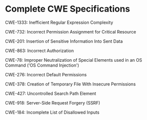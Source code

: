 

# Complete CWE Specifications

CWE-1333: Inefficient Regular Expression Complexity

CWE-732: Incorrect Permission Assignment for Critical Resource

CWE-201: Insertion of Sensitive Information Into Sent Data

CWE-863: Incorrect Authorization

CWE-78: Improper Neutralization of Special Elements used in an OS Command ('OS Command Injection')

CWE-276: Incorrect Default Permissions

CWE-378: Creation of Temporary File With Insecure Permissions

CWE-427: Uncontrolled Search Path Element

CWE-918: Server-Side Request Forgery (SSRF)

CWE-184: Incomplete List of Disallowed Inputs